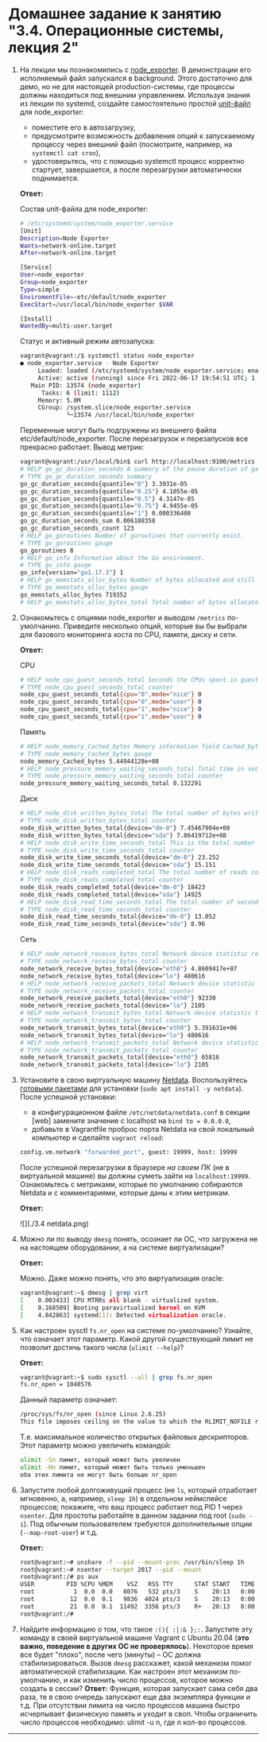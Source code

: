 # Домашнее задание к занятию "3.4. Операционные системы, лекция 2"

1. На лекции мы познакомились с [node_exporter](https://github.com/prometheus/node_exporter/releases). В демонстрации его исполняемый файл запускался в background. Этого достаточно для демо, но не для настоящей production-системы, где процессы должны находиться под внешним управлением. Используя знания из лекции по systemd, создайте самостоятельно простой [unit-файл](https://www.freedesktop.org/software/systemd/man/systemd.service.html) для node_exporter:

    * поместите его в автозагрузку,
    * предусмотрите возможность добавления опций к запускаемому процессу через внешний файл (посмотрите, например, на `systemctl cat cron`),
    * удостоверьтесь, что с помощью systemctl процесс корректно стартует, завершается, а после перезагрузки автоматически поднимается.

    **Ответ:**

    Состав unit-файла для node_exporter:

    ```bash
    # /etc/systemd/system/node_exporter.service
    [Unit]
    Description=Node Exporter
    Wants=network-online.target
    After=network-online.target
    
    [Service]
    User=node_exporter
    Group=node_exporter
    Type=simple
    EnviromentFile=-etc/default/node_exporter
    ExecStart=/usr/local/bin/node_exporter $VAR
    
    [Install]
    WantedBy=multi-user.target
    ```

    Статус и активный режим автозапуска:

    ```bash
    vagrant@vagrant:/$ systemctl status node_exporter
    ● node_exporter.service - Node Exporter
         Loaded: loaded (/etc/systemd/system/node_exporter.service; enabled; vendor preset: enabled)
         Active: active (running) since Fri 2022-06-17 19:54:51 UTC; 1 day 23h ago
       Main PID: 13574 (node_exporter)
          Tasks: 6 (limit: 1112)
         Memory: 5.0M
         CGroup: /system.slice/node_exporter.service
                 └─13574 /usr/local/bin/node_exporter
    
    ```

    Переменные могут быть подгружены из внешнего файла etc/default/node_exporter. После перезагрузок и перезапусков все прекрасно работает. Вывод метрик:

    ```bash
    vagrant@vagrant:/usr/local/bin$ curl http://localhost:9100/metrics
    # HELP go_gc_duration_seconds A summary of the pause duration of garbage collection cycles.
    # TYPE go_gc_duration_seconds summary
    go_gc_duration_seconds{quantile="0"} 3.3931e-05
    go_gc_duration_seconds{quantile="0.25"} 4.1055e-05
    go_gc_duration_seconds{quantile="0.5"} 4.3147e-05
    go_gc_duration_seconds{quantile="0.75"} 4.9455e-05
    go_gc_duration_seconds{quantile="1"} 0.000336408
    go_gc_duration_seconds_sum 0.006188358
    go_gc_duration_seconds_count 123
    # HELP go_goroutines Number of goroutines that currently exist.
    # TYPE go_goroutines gauge
    go_goroutines 8
    # HELP go_info Information about the Go environment.
    # TYPE go_info gauge
    go_info{version="go1.17.3"} 1
    # HELP go_memstats_alloc_bytes Number of bytes allocated and still in use.
    # TYPE go_memstats_alloc_bytes gauge
    go_memstats_alloc_bytes 719352
    # HELP go_memstats_alloc_bytes_total Total number of bytes allocated, eve
    ```

2. Ознакомьтесь с опциями node_exporter и выводом `/metrics` по-умолчанию. Приведите несколько опций, которые вы бы выбрали для базового мониторинга хоста по CPU, памяти, диску и сети.

    **Ответ:**

    CPU

    ```bash
    # HELP node_cpu_guest_seconds_total Seconds the CPUs spent in guests (VMs) for each mode.
    # TYPE node_cpu_guest_seconds_total counter
    node_cpu_guest_seconds_total{cpu="0",mode="nice"} 0
    node_cpu_guest_seconds_total{cpu="0",mode="user"} 0
    node_cpu_guest_seconds_total{cpu="1",mode="nice"} 0
    node_cpu_guest_seconds_total{cpu="1",mode="user"} 0
    
    ```

    Память

    ```bash
    # HELP node_memory_Cached_bytes Memory information field Cached_bytes.
    # TYPE node_memory_Cached_bytes gauge
    node_memory_Cached_bytes 5.44944128e+08
    # HELP node_pressure_memory_waiting_seconds_total Total time in seconds that processes have waited for memory
    # TYPE node_pressure_memory_waiting_seconds_total counter
    node_pressure_memory_waiting_seconds_total 0.132291
    
    ```

    Диск

    ```bash
    # HELP node_disk_written_bytes_total The total number of bytes written successfully.
    # TYPE node_disk_written_bytes_total counter
    node_disk_written_bytes_total{device="dm-0"} 7.45467904e+08
    node_disk_written_bytes_total{device="sda"} 7.86419712e+08
    # HELP node_disk_write_time_seconds_total This is the total number of seconds spent by all writes.
    # TYPE node_disk_write_time_seconds_total counter
    node_disk_write_time_seconds_total{device="dm-0"} 23.252
    node_disk_write_time_seconds_total{device="sda"} 15.151
    # HELP node_disk_reads_completed_total The total number of reads completed successfully.
    # TYPE node_disk_reads_completed_total counter
    node_disk_reads_completed_total{device="dm-0"} 18423
    node_disk_reads_completed_total{device="sda"} 14925
    # HELP node_disk_read_time_seconds_total The total number of seconds spent by all reads.
    # TYPE node_disk_read_time_seconds_total counter
    node_disk_read_time_seconds_total{device="dm-0"} 13.052
    node_disk_read_time_seconds_total{device="sda"} 8.96
    
    ```

    Сеть

    ```bash
    # HELP node_network_receive_bytes_total Network device statistic receive_bytes.
    # TYPE node_network_receive_bytes_total counter
    node_network_receive_bytes_total{device="eth0"} 4.8609417e+07
    node_network_receive_bytes_total{device="lo"} 480616
    # HELP node_network_receive_packets_total Network device statistic receive_packets.
    # TYPE node_network_receive_packets_total counter
    node_network_receive_packets_total{device="eth0"} 92330
    node_network_receive_packets_total{device="lo"} 2105
    # HELP node_network_transmit_bytes_total Network device statistic transmit_bytes.
    # TYPE node_network_transmit_bytes_total counter
    node_network_transmit_bytes_total{device="eth0"} 5.391631e+06
    node_network_transmit_bytes_total{device="lo"} 480616
    # HELP node_network_transmit_packets_total Network device statistic transmit_packets.
    # TYPE node_network_transmit_packets_total counter
    node_network_transmit_packets_total{device="eth0"} 65816
    node_network_transmit_packets_total{device="lo"} 2105
    
    ```

    

3. Установите в свою виртуальную машину [Netdata](https://github.com/netdata/netdata). Воспользуйтесь [готовыми пакетами](https://packagecloud.io/netdata/netdata/install) для установки (`sudo apt install -y netdata`). После успешной установки:
    * в конфигурационном файле `/etc/netdata/netdata.conf` в секции [web] замените значение с localhost на `bind to = 0.0.0.0`,
    * добавьте в Vagrantfile проброс порта Netdata на свой локальный компьютер и сделайте `vagrant reload`:

    ```bash
    config.vm.network "forwarded_port", guest: 19999, host: 19999
    ```

    После успешной перезагрузки в браузере *на своем ПК* (не в виртуальной машине) вы должны суметь зайти на `localhost:19999`. Ознакомьтесь с метриками, которые по умолчанию собираются Netdata и с комментариями, которые даны к этим метрикам.

    **Ответ:**

    ![](./3.4 netdata.png)

4. Можно ли по выводу `dmesg` понять, осознает ли ОС, что загружена не на настоящем оборудовании, а на системе виртуализации?

    **Ответ:**

    Можно. Даже можно понять, что это виртуализация oracle:

    ```bash
    vagrant@vagrant:~$ dmesg | grep virt
    [    0.003433] CPU MTRRs all blank - virtualized system.
    [    0.168509] Booting paravirtualized kernel on KVM
    [    4.842863] systemd[1]: Detected virtualization oracle.
    ```

    

5. Как настроен sysctl `fs.nr_open` на системе по-умолчанию? Узнайте, что означает этот параметр. Какой другой существующий лимит не позволит достичь такого числа (`ulimit --help`)?

   **Ответ:**

   ```bash
   vagrant@vagrant:~$ sudo sysctl --all | grep fs.nr_open
   fs.nr_open = 1048576
   ```

   Данный параметр означает:

   ```bash
   /proc/sys/fs/nr_open (since Linux 2.6.25)
   This file imposes ceiling on the value to which the RLIMIT_NOFILE resource limit can be raised (see getrlimit(2)).  This ceiling is enforced for both unprivileged and privileged process.  The default  value  in  this  file  is  1048576.   (Before  Linux  2.6.25,  the  ceiling  for RLIMIT_NOFILE was hard-coded to the same value.)
   ```

   Т.е. максимальное количество открытых файловых дескрипторов. Этот параметр можно увеличить командой:

   ```bash
   ulimit -Sn лимит, который может быть увеличен
   ulimit -Hn лимит, который может быть только уменьшен
   оба этих лимита не могут быть больше nr_open
   ```

6. Запустите любой долгоживущий процесс (не `ls`, который отработает мгновенно, а, например, `sleep 1h`) в отдельном неймспейсе процессов; покажите, что ваш процесс работает под PID 1 через `nsenter`. Для простоты работайте в данном задании под root (`sudo -i`). Под обычным пользователем требуются дополнительные опции (`--map-root-user`) и т.д.

    **Ответ:**
    ```bash
    root@vagrant:~# unshare -f --pid --mount-proc /usr/bin/sleep 1h
    root@vagrant:~# nsenter --target 2017 --pid --mount
    root@vagrant:/# ps aux
    USER         PID %CPU %MEM    VSZ   RSS TTY      STAT START   TIME COMMAND
    root           1  0.0  0.0   8076   532 pts/3    S    20:13   0:00 /usr/bin/sleep 1h
    root          12  0.0  0.1   9836  4024 pts/3    S    20:13   0:00 -bash
    root          21  0.0  0.1  11492  3356 pts/3    R+   20:13   0:00 ps aux
    root@vagrant:/#
    
    ```

7. Найдите информацию о том, что такое `:(){ :|:& };:`. Запустите эту команду в своей виртуальной машине Vagrant с Ubuntu 20.04 (**это важно, поведение в других ОС не проверялось**). Некоторое время все будет "плохо", после чего (минуты) – ОС должна стабилизироваться. Вызов `dmesg` расскажет, какой механизм помог автоматической стабилизации. Как настроен этот механизм по-умолчанию, и как изменить число процессов, которое можно создать в сессии?
    **Ответ:**
    Функция, которая запускает сама себя два раза, те в свою очередь запускают еще два экземпляра функции и т.д. При отсутствии лимита на число процессов машина быстро исчерпывает физическую память и уходит в своп. Чтобы ограничить число процессов необходимо: ulimit -u n, где n кол-во процессов.

---
